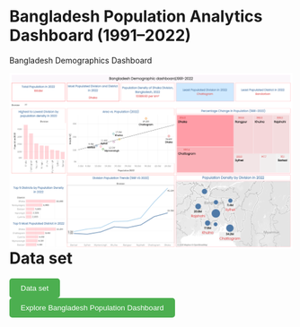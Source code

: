 # Bangladesh Population Analytics Dashboard (1991–2022)
Bangladesh Demographics Dashboard

<img align="left" alt="Home page | PBI" width="1000px" src="https://github.com/maeshakib/z_resources/blob/main/Pop%20Dashboard%20bangladesh.png" /> <br>
<br>
 

# Data set

<a href="https://www.kaggle.com/datasets/msjahid/bangladesh-districts-wise-population">
  <button style="background-color: #4CAF50; color: white; padding: 10px 20px; border: none; border-radius: 5px; cursor: pointer;">
   Data set
  </button>
</a>
 <br>
<a href="https://public.tableau.com/views/BangladeshPopulation2022Dashboard/PopDashboard?:language=en-US&:sid=&:redirect=auth&:display_count=n&:origin=viz_share_link">
  <button style="background-color: #4CAF50; color: white; padding: 10px 20px; border: none; border-radius: 5px; cursor: pointer;">
    Explore Bangladesh Population Dashboard
  </button>
</a>
